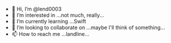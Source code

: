 - 👋 Hi, I’m @lend0003
- 👀 I’m interested in ...not much, really...
- 🌱 I’m currently learning ...Swift
- 💞️ I’m looking to collaborate on ...maybe I'll think of something...
- 📫 How to reach me ...landline...

<!---
lend0003/lend0003 is a ✨ special ✨ repository because its `README.md` (this file) appears on your GitHub profile.
You can click the Preview link to take a look at your changes.
--->

